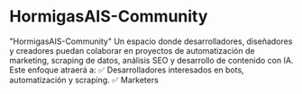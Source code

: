 # HormigasAIS-Community
"HormigasAIS-Community"   Un espacio donde desarrolladores, diseñadores y creadores puedan colaborar en proyectos de automatización de marketing, scraping de datos, análisis SEO y desarrollo de contenido con IA.   Este enfoque atraerá a: ✅ Desarrolladores interesados en bots, automatización y scraping. ✅ Marketers 
